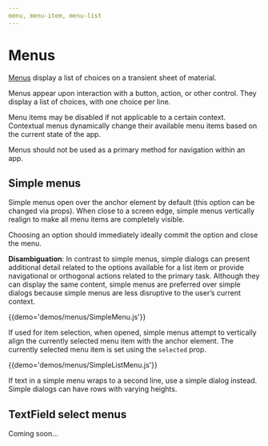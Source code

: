 ```yaml
---
menu, menu-item, menu-list
---
```


# Menus

[Menus](https://material.google.com/components/menus.html) display a list of choices on a transient sheet of material.

Menus appear upon interaction with a button, action, or other control. They display a list of choices, with one choice per line.

Menu items may be disabled if not applicable to a certain context. Contextual menus dynamically change their available menu items based on the current state of the app.

Menus should not be used as a primary method for navigation within an app.

## Simple menus

Simple menus open over the anchor element by default (this option can be changed via props). When close to a screen edge, simple menus vertically realign to make all menu items are completely visible.

Choosing an option should immediately ideally commit the option and close the menu.

**Disambiguation**: In contrast to simple menus, simple dialogs can present additional detail related to the options available for a list item or provide navigational or orthogonal actions related to the primary task. Although they can display the same content, simple menus are preferred over simple dialogs because simple menus are less disruptive to the user’s current context.

{{demo='demos/menus/SimpleMenu.js'}}

If used for item selection, when opened, simple menus attempt to vertically align the currently selected menu item with the anchor element. The currently selected menu item is set using the `selected` prop.

{{demo='demos/menus/SimpleListMenu.js'}}

If text in a simple menu wraps to a second line, use a simple dialog instead. Simple dialogs can have rows with varying heights.

## TextField select menus

Coming soon...
